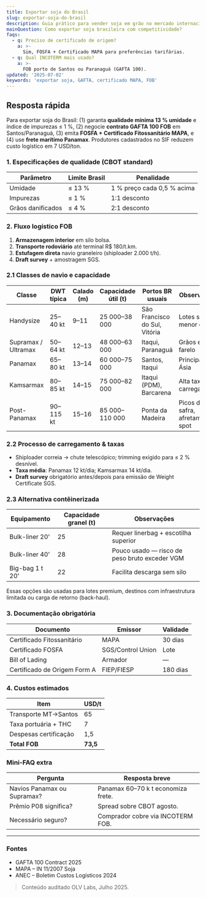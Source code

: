 ```yaml
---
title: Exportar soja do Brasil
slug: exportar-soja-do-brasil
description: Guia prático para vender soja em grão no mercado internacional, cobrindo qualidade, logística e contratos.
mainQuestion: Como exportar soja brasileira com competitividade?
faqs:
  - q: Preciso de certificado de origem?
    a: >-
      Sim, FOSFA + Certificado MAPA para preferências tarifárias.
  - q: Qual INCOTERM mais usado?
    a: >-
      FOB porto de Santos ou Paranaguá (GAFTA 100).
updated: '2025-07-02'
keywords: 'exportar soja, GAFTA, certificado MAPA, FOB'
---
```


## Resposta rápida

Para exportar soja do Brasil: (1) garanta **qualidade mínima 13 % umidade** e índice de impurezas ≤ 1 %, (2) negocie **contrato GAFTA 100 FOB** em Santos/Paranaguá, (3) emita **FOSFA + Certificado Fitossanitário MAPA**, e (4) use **frete marítimo Panamax**. Produtores cadastrados no SIF reduzem custo logístico em 7 USD/ton.

### 1. Especificações de qualidade (CBOT standard)

| Parâmetro | Limite Brasil | Penalidade |
| --- | --- | --- |
| Umidade | ≤ 13 % | 1 % preço cada 0,5 % acima |
| Impurezas | ≤ 1 % | 1:1 desconto |
| Grãos danificados | ≤ 4 % | 2:1 desconto |

### 2. Fluxo logístico FOB

1. **Armazenagem interior** em silo bolsa.  
2. **Transporte rodoviário** até terminal R$ 180/t.km.  
3. **Estufagem direta** navio graneleiro (shiploader 2.000 t/h).  
4. **Draft survey** + amostragem SGS.

### 2.1 Classes de navio e capacidade

| Classe | DWT típica | Calado (m) | Capacidade útil (t) | Portos BR usuais | Observações |
| --- | --- | --- | --- | --- | --- |
| Handysize | 25–40 kt | 9–11 | 25 000–38 000 | São Francisco do Sul, Vitória | Lotes spot, menor draft |
| Supramax / Ultramax | 50–64 kt | 12–13 | 48 000–63 000 | Itaqui, Paranaguá | Grãos e farelo |
| Panamax | 65–80 kt | 13–14 | 60 000–75 000 | Santos, Itaqui | Principal rota Ásia |
| Kamsarmax | 80–85 kt | 14–15 | 75 000–82 000 | Itaqui (PDM), Barcarena | Alta taxa de carregamento |
| Post-Panamax | 90–115 kt | 15–16 | 85 000–110 000 | Ponta da Madeira | Picos de safra, afretamento spot |

### 2.2 Processo de carregamento & taxas

* Shiploader correia → chute telescópico; trimming exigido para ≤ 2 % desnível.
* **Taxa média**: Panamax 12 kt/dia; Kamsarmax 14 kt/dia.
* **Draft survey** obrigatório antes/depois para emissão de Weight Certificate SGS.

### 2.3 Alternativa contêinerizada

| Equipamento | Capacidade granel (t) | Observações |
| --- | --- | --- |
| Bulk-liner 20' | 25 | Requer linerbag + escotilha superior |
| Bulk-liner 40' | 28 | Pouco usado — risco de peso bruto exceder VGM |
| Big-bag 1 t 20' | 22 | Facilita descarga sem silo |

Essas opções são usadas para lotes premium, destinos com infraestrutura limitada ou carga de retorno (back-haul).

### 3. Documentação obrigatória

| Documento | Emissor | Validade |
| --- | --- | --- |
| Certificado Fitossanitário | MAPA | 30 dias |
| Certificado FOSFA | SGS/Control Union | Lote |
| Bill of Lading | Armador | — |
| Certificado de Origem Form A | FIEP/FIESP | 180 dias |

### 4. Custos estimados

| Item | USD/t |
| --- | --- |
| Transporte MT→Santos | 65 |
| Taxa portuária + THC | 7 |
| Despesas certificação | 1,5 |
| **Total FOB** | **73,5** |

### Mini-FAQ extra

| Pergunta | Resposta breve |
| --- | --- |
| Navios Panamax ou Supramax? | Panamax 60–70 k t economiza frete. |
| Prêmio P08 significa? | Spread sobre CBOT agosto. |
| Necessário seguro? | Comprador cobre via INCOTERM FOB.

---

### Fontes

* GAFTA 100 Contract 2025  
* MAPA – IN 11/2007 Soja  
* ANEC – Boletim Custos Logísticos 2024

> Conteúdo auditado OLV Labs, Julho 2025. 